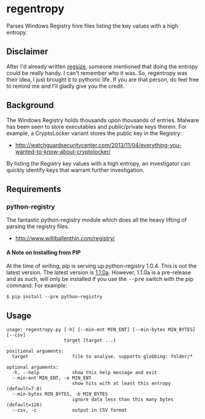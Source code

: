 # regentropy
Parses Windows Registry hive files listing the key values with a high entropy.

## Disclaimer
After I'd already written [regsize](https://github.com/bridgeythegeek/regsize), someone mentioned that doing the entropy could be really handy. I can't remember who it was. So, regentropy was their idea, I just brought it to pythonic life. If you are that person, do feel free to remind me and I'll gladly give you the credit.

## Background
The Windows Registry holds thousands upon thousands of entries. Malware has been seen to store executables and public/private keys therein. For example, a CryptoLocker variant stores the public key in the Registry:

- http://watchguardsecuritycenter.com/2013/11/04/everything-you-wanted-to-know-about-cryptolocker/

By listing the Registry key values with a high entropy, an investigator can quickly identify keys that warrant further investigation.
## Requirements
### python-registry
The fantastic python-registry module which does all the heavy lifting of parsing the registry files.
- http://www.williballenthin.com/registry/

#### A Note on Installing from PIP
At the time of writing, pip is serving up python-registry 1.0.4. This is not the latest version. The latest version is [1.1.0a](https://pypi.python.org/pypi/python-registry/1.1.0). However, 1.1.0a is a pre-release and as such, will only be installed if you use the <tt>--pre</tt> switch with the pip command. For example:

```
$ pip install --pre python-registry
```

## Usage
```
usage: regentropy.py [-h] [--min-ent MIN_ENT] [--min-bytes MIN_BYTES] [--csv]
                     target [target ...]

positional arguments:
  target                file to analyse. supports globbing: folder/*

optional arguments:
  -h, --help            show this help message and exit
  --min-ent MIN_ENT, -e MIN_ENT
                        show hits with at least this entropy (default=7.0)
  --min-bytes MIN_BYTES, -b MIN_BYTES
                        ignore data less than this many bytes (default=128)
  --csv, -c             output in CSV format
```
